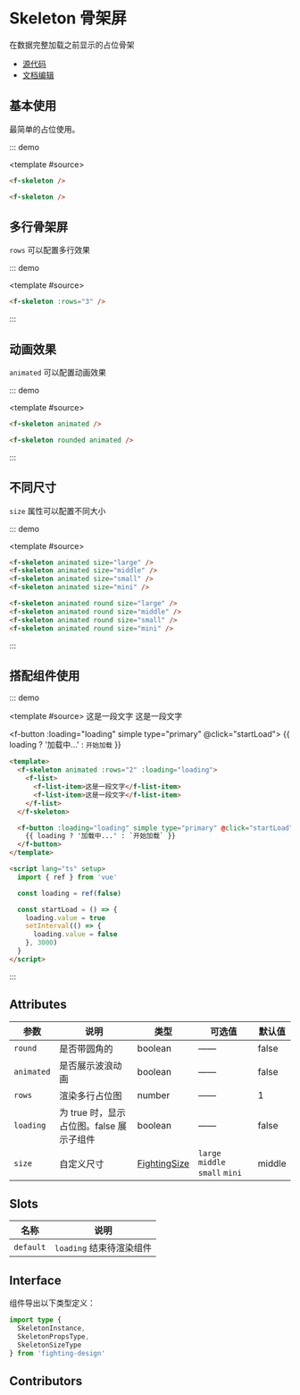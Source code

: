 # Skeleton 骨架屏

在数据完整加载之前显示的占位骨架

- [源代码](https://github.com/FightingDesign/fighting-design/tree/master/packages/fighting-design/skeleton)
- [文档编辑](https://github.com/FightingDesign/fighting-design/blob/master/docs/docs/components/skeleton.md)

## 基本使用

最简单的占位使用。

::: demo

<template #source>
<f-skeleton />
<f-skeleton />
</template>

```html
<f-skeleton />

<f-skeleton />
```

## 多行骨架屏

`rows` 可以配置多行效果

::: demo

<template #source>
<f-skeleton :rows="3" />
</template>

```html
<f-skeleton :rows="3" />
```

:::

## 动画效果

`animated` 可以配置动画效果

::: demo

<template #source>
<f-skeleton animated />
<f-skeleton rounded animated />
</template>

```html
<f-skeleton animated />

<f-skeleton rounded animated />
```

:::

## 不同尺寸

`size` 属性可以配置不同大小

::: demo

<template #source>
<f-skeleton animated size="large" />
<f-skeleton animated size="middle" />
<f-skeleton animated size="small" />
<f-skeleton animated size="mini" />

<f-skeleton animated round size="large" />
<f-skeleton animated round size="middle" />
<f-skeleton animated round size="small" />
<f-skeleton animated round size="mini" />
</template>

```html
<f-skeleton animated size="large" />
<f-skeleton animated size="middle" />
<f-skeleton animated size="small" />
<f-skeleton animated size="mini" />

<f-skeleton animated round size="large" />
<f-skeleton animated round size="middle" />
<f-skeleton animated round size="small" />
<f-skeleton animated round size="mini" />
```

:::

## 搭配组件使用

::: demo

<template #source>
<f-skeleton animated :rows="2" :loading="loading">
<f-list>
<f-list-item>这是一段文字</f-list-item>
<f-list-item>这是一段文字</f-list-item>
</f-list>
</f-skeleton>

<f-button :loading="loading" simple type="primary" @click="startLoad">
{{ loading ? '加载中...' : `开始加载` }}
</f-button>
</template>

```html
<template>
  <f-skeleton animated :rows="2" :loading="loading">
    <f-list>
      <f-list-item>这是一段文字</f-list-item>
      <f-list-item>这是一段文字</f-list-item>
    </f-list>
  </f-skeleton>

  <f-button :loading="loading" simple type="primary" @click="startLoad">
    {{ loading ? '加载中...' : `开始加载` }}
  </f-button>
</template>

<script lang="ts" setup>
  import { ref } from 'vue'

  const loading = ref(false)

  const startLoad = () => {
    loading.value = true
    setInterval(() => {
      loading.value = false
    }, 3000)
  }
</script>
```

:::

## Attributes

| 参数       | 说明                                     | 类型                                                               | 可选值                          | 默认值 |
| ---------- | ---------------------------------------- | ------------------------------------------------------------------ | ------------------------------- | ------ |
| `round`    | 是否带圆角的                             | boolean                                                            | ——                              | false  |
| `animated` | 是否展示波浪动画                         | boolean                                                            | ——                              | false  |
| `rows`     | 渲染多行占位图                           | number                                                             | ——                              | 1      |
| `loading`  | 为 true 时，显示占位图。false 展示子组件 | boolean                                                            | ——                              | false  |
| `size`     | 自定义尺寸                               | <a href="/components/interface.html#fightingsize">FightingSize</a> | `large` `middle` `small` `mini` | middle |

## Slots

| 名称      | 说明                     |
| --------- | ------------------------ |
| `default` | `loading` 结束待渲染组件 |

## Interface

组件导出以下类型定义：

```ts
import type {
  SkeletonInstance,
  SkeletonPropsType,
  SkeletonSizeType
} from 'fighting-design'
```

## Contributors

<a href="https://github.com/Tyh2001" target="_blank">
  <f-avatar round src="https://avatars.githubusercontent.com/u/73180970?v=4" />
</a>

<a href="https://github.com/jxzho" target="_blank">
  <f-avatar round src="https://avatars.githubusercontent.com/u/37285048?v=4" />
</a>

<script setup lang="ts">
  import { ref } from 'vue'

  const loading = ref(false)

  const startLoad = () => {
    loading.value = true
    setInterval(() => {
      loading.value = false
    }, 3000)
  }
</script>
